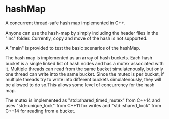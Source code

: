 # hashMap
A concurrent thread-safe hash map implemented in C++.

Anyone can use the hash-map by simply including the header files in the "inc" folder.
Currently, copy and move of the hash is not supported.

A "main" is provided to test the basic scenarios of the hashMap.

The hash map is implemented as an array of hash buckets.
Each hash bucket is a single linked list of hash nodes and has a mutex associated with it.
Multiple threads can read from the same bucket simulatenously, but only one thread can write
into the same bucket. Since the mutex is per bucket, if multiple threads try to write into different
buckets simulatenously, they will be allowed to do so.This allows some level of concurrency for the hash map.

The mutex is implemented as "std::shared_timed_mutex" from C++14 and uses "std::unique_lock" from C++11 for writes
and "std::shared_lock" from C++14 for reading from a bucket. 
